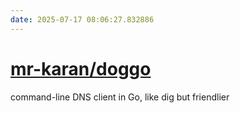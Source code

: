 ```yaml
---
date: 2025-07-17 08:06:27.832886
---
```


# [mr-karan/doggo](https://github.com/mr-karan/doggo)

command-line DNS client in Go, like dig but friendlier